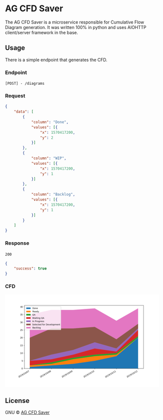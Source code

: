 # AG CFD Saver
The AG CFD Saver is a microservice responsible for Cumulative Flow Diagram generation. It was written 100% in python and uses AIOHTTP client/server framework in the base.

## Usage
There is a simple endpoint that generates the CFD.
### Endpoint
`[POST] - /diagrams`
### Request
```json
{
	"data": [
		{
			"column": "Done",
			"values": [{
				"x": 1570417200,
				"y": 2
			}]
		},
		{
			"column": "WIP",
			"values": [{
				"x": 1570417200,
				"y": 1
			}]
		},
		{
			"column": "Backlog",
			"values": [{
				"x": 1570417200,
				"y": 1
			}]
		}
	]
}
```
### Response
`200`
```json
{
    "success": true
}
```

### CFD
![](/example/cfd.png?raw=true)

## License

GNU © [AG CFD Saver](https://github.com/valentim/ag-cfd-saver)